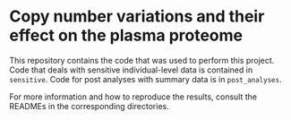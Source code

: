 # Copy number variations and their effect on the plasma proteome

This repository contains the code that was used to perform this project.
Code that deals with sensitive individual-level data is contained in `sensitive`.
Code for post analyses with summary data is in `post_analyses`.

For more information and how to reproduce the results, consult the READMEs in the corresponding directories.